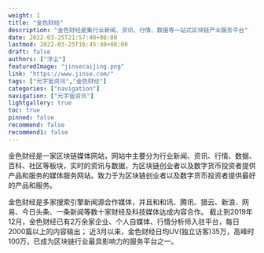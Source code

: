 ```yaml
---
weight: 1
title: "金色财经"
description: "金色财经是集行业新闻、资讯、行情、数据等一站式区块链产业服务平台"
date: 2022-03-25T21:57:40+08:00
lastmod: 2022-03-25T16:45:40+08:00
draft: false
authors: ["浮尘"]
featuredImage: "jinsecaijing.png"
link: "https://www.jinse.com/"
tags: ["元宇宙资讯","金色财经"]
categories: ["navigation"]
navigation: ["元宇宙资讯"]
lightgallery: true
toc: true
pinned: false
recommend: false
recommend1: false
---
```

金色财经是一家区块链媒体网站，网站中主要分为行业新闻、资讯、行情、数据、百科、社区等板块，实时的资讯与数据，为区块链创业者以及数字货币投资者提供产品和服务的媒体服务网站。致力于为区块链创业者以及数字货币投资者提供最好的产品和服务。

金色财经是多家搜索引擎新闻源合作媒体，并且和和讯、腾讯、猎云、新浪、网易、今日头条、一条新闻等数十家财经及科技媒体达成内容合作。
截止到2019年12月，金色财经已有2万余家企业、个人自媒体、行情分析师入驻平台，每日2000篇以上的内容输出；
近3月以来，金色财经日均UV(独立访客)35万，高峰时100万，已成为区块链行业最具影响力的服务平台之一。
